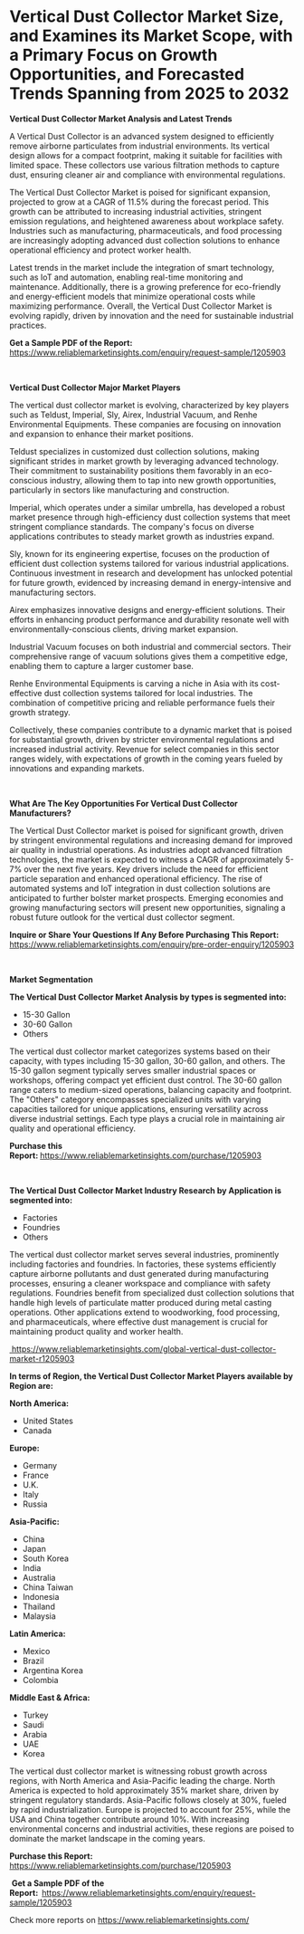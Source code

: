 <p><h1>Vertical Dust Collector Market Size, and Examines its Market Scope, with a Primary Focus on Growth Opportunities, and Forecasted Trends Spanning from 2025 to 2032</h1></p><p><strong>Vertical Dust Collector Market Analysis and Latest Trends</strong></p>
<p><p>A Vertical Dust Collector is an advanced system designed to efficiently remove airborne particulates from industrial environments. Its vertical design allows for a compact footprint, making it suitable for facilities with limited space. These collectors use various filtration methods to capture dust, ensuring cleaner air and compliance with environmental regulations.</p><p>The Vertical Dust Collector Market is poised for significant expansion, projected to grow at a CAGR of 11.5% during the forecast period. This growth can be attributed to increasing industrial activities, stringent emission regulations, and heightened awareness about workplace safety. Industries such as manufacturing, pharmaceuticals, and food processing are increasingly adopting advanced dust collection solutions to enhance operational efficiency and protect worker health.</p><p>Latest trends in the market include the integration of smart technology, such as IoT and automation, enabling real-time monitoring and maintenance. Additionally, there is a growing preference for eco-friendly and energy-efficient models that minimize operational costs while maximizing performance. Overall, the Vertical Dust Collector Market is evolving rapidly, driven by innovation and the need for sustainable industrial practices.</p></p>
<p><strong>Get a Sample PDF of the Report:&nbsp;</strong> <a href="https://www.reliablemarketinsights.com/enquiry/request-sample/1205903?utm_campaign=2004&utm_medium=2&utm_source=Github&utm_content=ia&utm_term=19022025&utm_id=vertical-dust-collector">https://www.reliablemarketinsights.com/enquiry/request-sample/1205903</a></p>
<p>&nbsp;</p>
<p><strong>Vertical Dust Collector Major Market Players</strong></p>
<p><p>The vertical dust collector market is evolving, characterized by key players such as Teldust, Imperial, Sly, Airex, Industrial Vacuum, and Renhe Environmental Equipments. These companies are focusing on innovation and expansion to enhance their market positions.</p><p>Teldust specializes in customized dust collection solutions, making significant strides in market growth by leveraging advanced technology. Their commitment to sustainability positions them favorably in an eco-conscious industry, allowing them to tap into new growth opportunities, particularly in sectors like manufacturing and construction.</p><p>Imperial, which operates under a similar umbrella, has developed a robust market presence through high-efficiency dust collection systems that meet stringent compliance standards. The company's focus on diverse applications contributes to steady market growth as industries expand.</p><p>Sly, known for its engineering expertise, focuses on the production of efficient dust collection systems tailored for various industrial applications. Continuous investment in research and development has unlocked potential for future growth, evidenced by increasing demand in energy-intensive and manufacturing sectors.</p><p>Airex emphasizes innovative designs and energy-efficient solutions. Their efforts in enhancing product performance and durability resonate well with environmentally-conscious clients, driving market expansion.</p><p>Industrial Vacuum focuses on both industrial and commercial sectors. Their comprehensive range of vacuum solutions gives them a competitive edge, enabling them to capture a larger customer base.</p><p>Renhe Environmental Equipments is carving a niche in Asia with its cost-effective dust collection systems tailored for local industries. The combination of competitive pricing and reliable performance fuels their growth strategy.</p><p>Collectively, these companies contribute to a dynamic market that is poised for substantial growth, driven by stricter environmental regulations and increased industrial activity. Revenue for select companies in this sector ranges widely, with expectations of growth in the coming years fueled by innovations and expanding markets.</p></p>
<p>&nbsp;</p>
<p><strong>What Are The Key Opportunities For Vertical Dust Collector Manufacturers?</strong></p>
<p><p>The Vertical Dust Collector market is poised for significant growth, driven by stringent environmental regulations and increasing demand for improved air quality in industrial operations. As industries adopt advanced filtration technologies, the market is expected to witness a CAGR of approximately 5-7% over the next five years. Key drivers include the need for efficient particle separation and enhanced operational efficiency. The rise of automated systems and IoT integration in dust collection solutions are anticipated to further bolster market prospects. Emerging economies and growing manufacturing sectors will present new opportunities, signaling a robust future outlook for the vertical dust collector segment.</p></p>
<p><strong>Inquire or Share Your Questions If Any Before Purchasing This Report:</strong> <a href="https://www.reliablemarketinsights.com/enquiry/pre-order-enquiry/1205903?utm_campaign=2004&utm_medium=2&utm_source=Github&utm_content=ia&utm_term=19022025&utm_id=vertical-dust-collector">https://www.reliablemarketinsights.com/enquiry/pre-order-enquiry/1205903</a></p>
<p>&nbsp;</p>
<p><strong>Market Segmentation</strong></p>
<p><strong>The Vertical Dust Collector Market Analysis by types is segmented into:</strong></p>
<p><ul><li>15-30 Gallon</li><li>30-60 Gallon</li><li>Others</li></ul></p>
<p><p>The vertical dust collector market categorizes systems based on their capacity, with types including 15-30 gallon, 30-60 gallon, and others. The 15-30 gallon segment typically serves smaller industrial spaces or workshops, offering compact yet efficient dust control. The 30-60 gallon range caters to medium-sized operations, balancing capacity and footprint. The "Others" category encompasses specialized units with varying capacities tailored for unique applications, ensuring versatility across diverse industrial settings. Each type plays a crucial role in maintaining air quality and operational efficiency.</p></p>
<p><strong>Purchase this Report:&nbsp;</strong><a href="https://www.reliablemarketinsights.com/purchase/1205903?utm_campaign=2004&utm_medium=2&utm_source=Github&utm_content=ia&utm_term=19022025&utm_id=vertical-dust-collector">https://www.reliablemarketinsights.com/purchase/1205903</a></p>
<p>&nbsp;</p>
<p><strong>The Vertical Dust Collector Market Industry Research by Application is segmented into:</strong></p>
<p><ul><li>Factories</li><li>Foundries</li><li>Others</li></ul></p>
<p><p>The vertical dust collector market serves several industries, prominently including factories and foundries. In factories, these systems efficiently capture airborne pollutants and dust generated during manufacturing processes, ensuring a cleaner workspace and compliance with safety regulations. Foundries benefit from specialized dust collection solutions that handle high levels of particulate matter produced during metal casting operations. Other applications extend to woodworking, food processing, and pharmaceuticals, where effective dust management is crucial for maintaining product quality and worker health.</p></p>
<p><a href="https://www.reliablemarketinsights.com/global-vertical-dust-collector-market-r1205903?utm_campaign=2004&utm_medium=2&utm_source=Github&utm_content=ia&utm_term=19022025&utm_id=vertical-dust-collector">&nbsp;https://www.reliablemarketinsights.com/global-vertical-dust-collector-market-r1205903</a></p>
<p><strong>In terms of Region, the Vertical Dust Collector Market Players available by Region are:</strong></p>
<p>
    <p> <strong> North America: </strong>
        <ul>
            <li>United States</li>
            <li>Canada</li>
        </ul>
        </p> 
    <p> <strong> Europe: </strong>
        <ul>
            <li>Germany</li>
            <li>France</li>
            <li>U.K.</li>
            <li>Italy</li>
            <li>Russia</li>
        </ul>
        </p> 
    <p> <strong> Asia-Pacific: </strong>
        <ul>
            <li>China</li>
            <li>Japan</li>
            <li>South Korea</li>
            <li>India</li>
            <li>Australia</li>
            <li>China Taiwan</li>
            <li>Indonesia</li>
            <li>Thailand</li>
            <li>Malaysia</li>
        </ul>
        </p> 
    <p> <strong> Latin America: </strong>
        <ul>
            <li>Mexico</li>
            <li>Brazil</li>
            <li>Argentina Korea</li>
            <li>Colombia</li>
        </ul>
        </p> 
    <p> <strong> Middle East & Africa: </strong>
        <ul>
            <li>Turkey</li>
            <li>Saudi</li>
            <li>Arabia</li>
            <li>UAE</li>
            <li>Korea</li>
        </ul>
    </p>
    </p>
<p><p>The vertical dust collector market is witnessing robust growth across regions, with North America and Asia-Pacific leading the charge. North America is expected to hold approximately 35% market share, driven by stringent regulatory standards. Asia-Pacific follows closely at 30%, fueled by rapid industrialization. Europe is projected to account for 25%, while the USA and China together contribute around 10%. With increasing environmental concerns and industrial activities, these regions are poised to dominate the market landscape in the coming years.</p></p>
<p><strong>Purchase this Report: </strong><a href="https://www.reliablemarketinsights.com/purchase/1205903?utm_campaign=2004&utm_medium=2&utm_source=Github&utm_content=ia&utm_term=19022025&utm_id=vertical-dust-collector">https://www.reliablemarketinsights.com/purchase/1205903</a></p>
<p>&nbsp;<strong>Get a Sample PDF of the Report:&nbsp;&nbsp;</strong><a href="https://www.reliablemarketinsights.com/enquiry/request-sample/1205903?utm_campaign=2004&utm_medium=2&utm_source=Github&utm_content=ia&utm_term=19022025&utm_id=vertical-dust-collector">https://www.reliablemarketinsights.com/enquiry/request-sample/1205903</a></p>
<p><strong></strong></p>
<p>Check more reports on <a href="https://www.reliablemarketinsights.com/?utm_campaign=2004&utm_medium=2&utm_source=Github&utm_content=ia&utm_term=19022025&utm_id=vertical-dust-collector">https://www.reliablemarketinsights.com/</a></p>